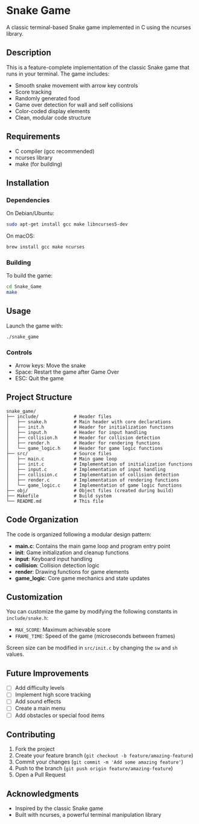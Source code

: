 # Snake Game

A classic terminal-based Snake game implemented in C using the ncurses library.

## Description

This is a feature-complete implementation of the classic Snake game that runs in your terminal. The game includes:

- Smooth snake movement with arrow key controls
- Score tracking
- Randomly generated food
- Game over detection for wall and self collisions
- Color-coded display elements
- Clean, modular code structure

## Requirements

- C compiler (gcc recommended)
- ncurses library
- make (for building)

## Installation

### Dependencies

On Debian/Ubuntu:
```bash
sudo apt-get install gcc make libncurses5-dev
```

On macOS:
```bash
brew install gcc make ncurses
```

### Building

To build the game:

```bash
cd Snake_Game
make
```

## Usage

Launch the game with:

```bash
./snake_game
```

### Controls

- Arrow keys: Move the snake
- Space: Restart the game after Game Over
- ESC: Quit the game

## Project Structure

```
snake_game/
├── include/             # Header files
│   ├── snake.h          # Main header with core declarations
│   ├── init.h           # Header for initialization functions
│   ├── input.h          # Header for input handling
│   ├── collision.h      # Header for collision detection
│   ├── render.h         # Header for rendering functions
│   └── game_logic.h     # Header for game logic functions
├── src/                 # Source files
│   ├── main.c           # Main game loop
│   ├── init.c           # Implementation of initialization functions
│   ├── input.c          # Implementation of input handling
│   ├── collision.c      # Implementation of collision detection
│   ├── render.c         # Implementation of rendering functions
│   └── game_logic.c     # Implementation of game logic functions
├── obj/                 # Object files (created during build)
├── Makefile             # Build system
└── README.md            # This file
```

## Code Organization

The code is organized following a modular design pattern:

- **main.c**: Contains the main game loop and program entry point
- **init**: Game initialization and cleanup functions
- **input**: Keyboard input handling
- **collision**: Collision detection logic
- **render**: Drawing functions for game elements
- **game_logic**: Core game mechanics and state updates

## Customization

You can customize the game by modifying the following constants in `include/snake.h`:

- `MAX_SCORE`: Maximum achievable score
- `FRAME_TIME`: Speed of the game (microseconds between frames)

Screen size can be modified in `src/init.c` by changing the `sw` and `sh` values.

## Future Improvements

- [ ] Add difficulty levels
- [ ] Implement high score tracking
- [ ] Add sound effects
- [ ] Create a main menu
- [ ] Add obstacles or special food items

## Contributing

1. Fork the project
2. Create your feature branch (`git checkout -b feature/amazing-feature`)
3. Commit your changes (`git commit -m 'Add some amazing feature'`)
4. Push to the branch (`git push origin feature/amazing-feature`)
5. Open a Pull Request


## Acknowledgments

- Inspired by the classic Snake game
- Built with ncurses, a powerful terminal manipulation library
